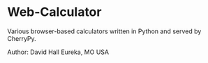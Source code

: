 Web-Calculator
=================

Various browser-based calculators written in Python and served by CherryPy.

Author: David Hall  Eureka, MO USA
